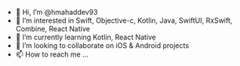 - 👋 Hi, I’m @hmahaddev93
- 👀 I’m interested in Swift, Objective-c, Kotlin, Java, SwiftUI, RxSwift, Combine, React Native
- 🌱 I’m currently learning Kotlin, React Native
- 💞️ I’m looking to collaborate on iOS & Android projects
- 📫 How to reach me ...

<!---
hmahaddev93/hmahaddev93 is a ✨ special ✨ repository because its `README.md` (this file) appears on your GitHub profile.
You can click the Preview link to take a look at your changes.
--->
